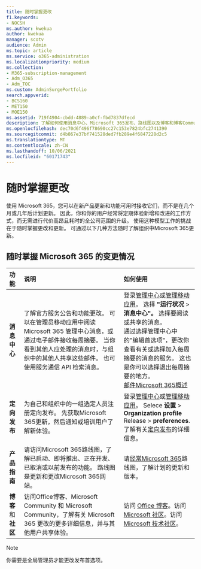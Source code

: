 ```yaml
---
title: 随时掌握更改
f1.keywords:
- NOCSH
ms.author: kwekua
author: kwekua
manager: scotv
audience: Admin
ms.topic: article
ms.service: o365-administration
ms.localizationpriority: medium
ms.collection:
- M365-subscription-management
- Adm_O365
- Adm_TOC
ms.custom: AdminSurgePortfolio
search.appverid:
- BCS160
- MET150
- MOE150
ms.assetid: 719f4904-cbdd-4889-a0cf-fbd7837dfecd
description: 了解如何使用消息中心、Microsoft 365发布、路线图以及博客和博客Community。
ms.openlocfilehash: dec70d6f496f78690cc27c153e7824bfc2741390
ms.sourcegitcommit: d4b867e37bf741528ded7fb289e4f6847228d2c5
ms.translationtype: MT
ms.contentlocale: zh-CN
ms.lasthandoff: 10/06/2021
ms.locfileid: "60171743"
---
```

# <a name="stay-on-top-of-changes"></a>随时掌握更改

使用 Microsoft 365，您可以在新产品更新和功能可用时接收它们，而不是在几个月或几年后计划更新。 因此，你和你的用户经常将定期体验新增和改进的工作方式，而无需进行代价高昂且耗时的全公司范围的升级。 使用这种模型工作的挑战在于随时掌握更改和更新。 可通过以下几种方法随时了解组织中Microsoft 365更新。

## <a name="stay-on-top-of-microsoft-365-changes"></a>随时掌握 Microsoft 365 的变更情况

|功能|说明|如何使用|
|:-----|:-----|:-----|
|**消息中心** <br/> |了解官方服务公告和功能更改。 可以在管理员移动应用中阅读Microsoft 365 管理中心消息，或通过电子邮件接收每周摘要。 当你看到其他人应处理的消息时，与组织中的其他人共享这些邮件。 也可使用服务通信 API 检索消息。  <br/> |登录[管理中心](../admin-overview/about-the-admin-center.md)或[管理移动应用](../admin-overview/admin-mobile-app.md)。 选择 **"运行状况** \> **消息中心"。** 选择要阅读或共享的消息。  <br/> 通过选择管理中心中的"编辑首选项"，更改你查看有关或选择加入每周摘要的消息的服务。 这也是你可以选择退出每周摘要的地方。  <br/> [邮件Microsoft 365概述](message-center.md) <br/> |
|**定向发布** <br/> |为自己和组织中的一组选定人员注册定向发布。 先获取Microsoft 365更新，然后通知或培训用户了解新体验。  <br/> |登录[管理中心](../admin-overview/about-the-admin-center.md)或[管理移动应用](../admin-overview/admin-mobile-app.md)。 Selece **设置** \> **Organization profile** Release \> **preferences**. 了解有关[定向发布](release-options-in-office-365.md)的详细信息。  <br/> |
|**产品指南** <br/> |请访问Microsoft 365路线图，了解已启动、即将推出、正在开发、已取消或以前发布的功能。 路线图是更新和更改Microsoft 365网站。  <br/> |请[经常Microsoft 365](https://www.microsoft.com/microsoft-365/roadmap)路线图，了解计划的更新和版本。  <br/> |
|**博客** 和 **社区** <br/> |访问Office博客、Microsoft Community 和 Microsoft Community，了解有关 Microsoft 365 更改的更多详细信息，并与其他用户共享体验。  <br/> |访问 [Office 博客](https://www.microsoft.com/en-us/microsoft-365/blog/)。访问 [Microsoft 社区](https://answers.microsoft.com)。访问 [Microsoft 技术社区](https://techcommunity.microsoft.com)。  <br/> |

> [!NOTE]
> 你需要是全局管理员才能更改发布首选项。
